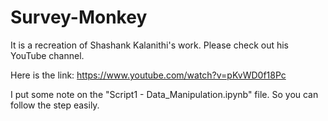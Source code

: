 # Survey-Monkey
It is a recreation of Shashank Kalanithi's work. Please check out his YouTube channel.

Here is the link: https://www.youtube.com/watch?v=pKvWD0f18Pc

I put some note on the "Script1 - Data_Manipulation.ipynb" file. So you can follow the step easily.
